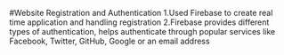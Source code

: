 #Website Registration and Authentication
1.Used Firebase to create real time application and handling registration
2.Firebase provides different types of authentication, helps authenticate through popular services like Facebook, Twitter, GitHub, Google or an email address 